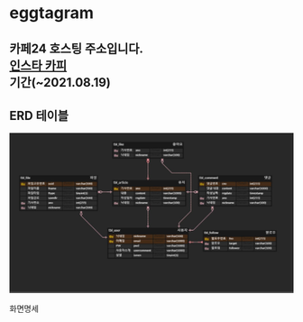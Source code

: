 # eggtagram


카페24 호스팅 주소입니다.   
[인스타 카피](http://eggman9298.cafe24.com/)   
기간(~2021.08.19)
-------------



ERD 테이블
------
![테이블 ERD ](img/ERD.JPG)


화면명세
